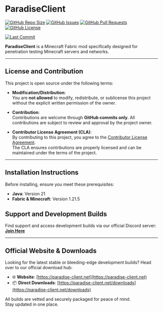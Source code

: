 # **ParadiseClient**

[![GitHub Repo Size](https://img.shields.io/github/repo-size/hydrogen-developments/ParadiseClient-X?style=for-the-badge)](https://paradise-client.net/downloads/)
[![GitHub Issues](https://img.shields.io/github/issues/hydrogen-developments/ParadiseClient-X?style=for-the-badge)](https://paradise-client.net/downloads/)
[![GitHub Pull Requests](https://img.shields.io/github/issues-pr/hydrogen-developments/ParadiseClient-X?style=for-the-badge)](https://paradise-client.net/downloads/)
[![GitHub License](https://img.shields.io/github/license/hydrogen-developments/ParadiseClient-X?style=for-the-badge)](https://paradise-client.net/downloads/)

[![Last Commit](https://img.shields.io/github/last-commit/hydrogen-developments/ParadiseClient-X?style=for-the-badge)](https://paradise-client.net/downloads/)

**ParadiseClient** is a Minecraft Fabric mod specifically designed for penetration testing Minecraft servers and
networks.

---

## **License and Contribution**

This project is open source under the following terms:

- **Modification/Distribution**:  
  You are **not allowed** to modify, redistribute, or sublicense this project without the explicit written permission of
  the owner.

- **Contribution**:  
  Contributions are welcome through **GitHub commits only**. All contributions are subject to review and approval by the
  project owner.

- **Contributor License Agreement (CLA)**:  
  By contributing to this project, you agree to the [Contributor License Agreement](CONTRIBUTOR_LICENSE_AGREEMENT.md).  
  The CLA ensures contributions are properly licensed and can be maintained under the terms of the project.

---

## **Installation Instructions**

Before installing, ensure you meet these prerequisites:

- **Java**: Version 21
- **Fabric & Minecraft**: Version 1.21.5

## **Support and Development Builds**

Find support and access development builds via our official Discord server:  
[**Join Here**](https://discord.gg/WpGAqWhXJX)

---

## **Official Website & Downloads**

Looking for the latest stable or bleeding-edge development builds? Head over to our official download hub:

- 🌐 **Website**: [https://paradise-client.net](https://paradise-client.net)
- 📦 **Direct Downloads**: [https://paradise-client.net/downloads](https://paradise-client.net/downloads)

All builds are vetted and securely packaged for peace of mind.  
Stay updated in one place.
